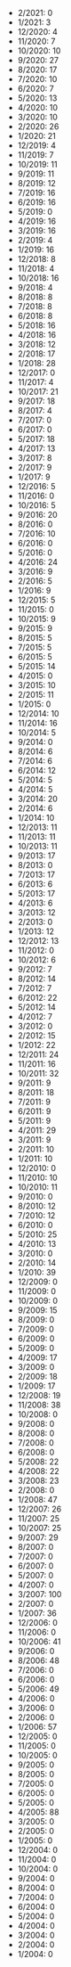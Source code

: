 *  2/2021: 0
*  1/2021: 3
*  12/2020: 4
*  11/2020: 7
*  10/2020: 10
*  9/2020: 27
*  8/2020: 17
*  7/2020: 10
*  6/2020: 7
*  5/2020: 13
*  4/2020: 10
*  3/2020: 10
*  2/2020: 26
*  1/2020: 21
*  12/2019: 4
*  11/2019: 7
*  10/2019: 11
*  9/2019: 11
*  8/2019: 12
*  7/2019: 16
*  6/2019: 16
*  5/2019: 0
*  4/2019: 16
*  3/2019: 16
*  2/2019: 4
*  1/2019: 16
*  12/2018: 8
*  11/2018: 4
*  10/2018: 16
*  9/2018: 4
*  8/2018: 8
*  7/2018: 8
*  6/2018: 8
*  5/2018: 16
*  4/2018: 16
*  3/2018: 12
*  2/2018: 17
*  1/2018: 28
*  12/2017: 0
*  11/2017: 4
*  10/2017: 21
*  9/2017: 18
*  8/2017: 4
*  7/2017: 0
*  6/2017: 0
*  5/2017: 18
*  4/2017: 13
*  3/2017: 8
*  2/2017: 9
*  1/2017: 9
*  12/2016: 5
*  11/2016: 0
*  10/2016: 5
*  9/2016: 20
*  8/2016: 0
*  7/2016: 10
*  6/2016: 0
*  5/2016: 0
*  4/2016: 24
*  3/2016: 9
*  2/2016: 5
*  1/2016: 9
*  12/2015: 5
*  11/2015: 0
*  10/2015: 9
*  9/2015: 9
*  8/2015: 5
*  7/2015: 5
*  6/2015: 5
*  5/2015: 14
*  4/2015: 0
*  3/2015: 10
*  2/2015: 11
*  1/2015: 0
*  12/2014: 10
*  11/2014: 16
*  10/2014: 5
*  9/2014: 0
*  8/2014: 6
*  7/2014: 6
*  6/2014: 12
*  5/2014: 5
*  4/2014: 5
*  3/2014: 20
*  2/2014: 6
*  1/2014: 10
*  12/2013: 11
*  11/2013: 11
*  10/2013: 11
*  9/2013: 17
*  8/2013: 0
*  7/2013: 17
*  6/2013: 6
*  5/2013: 17
*  4/2013: 6
*  3/2013: 12
*  2/2013: 0
*  1/2013: 12
*  12/2012: 13
*  11/2012: 0
*  10/2012: 6
*  9/2012: 7
*  8/2012: 14
*  7/2012: 7
*  6/2012: 22
*  5/2012: 14
*  4/2012: 7
*  3/2012: 0
*  2/2012: 15
*  1/2012: 22
*  12/2011: 24
*  11/2011: 16
*  10/2011: 32
*  9/2011: 9
*  8/2011: 18
*  7/2011: 9
*  6/2011: 9
*  5/2011: 9
*  4/2011: 29
*  3/2011: 9
*  2/2011: 10
*  1/2011: 10
*  12/2010: 0
*  11/2010: 10
*  10/2010: 11
*  9/2010: 0
*  8/2010: 12
*  7/2010: 12
*  6/2010: 0
*  5/2010: 25
*  4/2010: 13
*  3/2010: 0
*  2/2010: 14
*  1/2010: 39
*  12/2009: 0
*  11/2009: 0
*  10/2009: 0
*  9/2009: 15
*  8/2009: 0
*  7/2009: 0
*  6/2009: 0
*  5/2009: 0
*  4/2009: 17
*  3/2009: 0
*  2/2009: 18
*  1/2009: 17
*  12/2008: 19
*  11/2008: 38
*  10/2008: 0
*  9/2008: 0
*  8/2008: 0
*  7/2008: 0
*  6/2008: 0
*  5/2008: 22
*  4/2008: 22
*  3/2008: 23
*  2/2008: 0
*  1/2008: 47
*  12/2007: 26
*  11/2007: 25
*  10/2007: 25
*  9/2007: 29
*  8/2007: 0
*  7/2007: 0
*  6/2007: 0
*  5/2007: 0
*  4/2007: 0
*  3/2007: 100
*  2/2007: 0
*  1/2007: 36
*  12/2006: 0
*  11/2006: 0
*  10/2006: 41
*  9/2006: 0
*  8/2006: 48
*  7/2006: 0
*  6/2006: 0
*  5/2006: 49
*  4/2006: 0
*  3/2006: 0
*  2/2006: 0
*  1/2006: 57
*  12/2005: 0
*  11/2005: 0
*  10/2005: 0
*  9/2005: 0
*  8/2005: 0
*  7/2005: 0
*  6/2005: 0
*  5/2005: 0
*  4/2005: 88
*  3/2005: 0
*  2/2005: 0
*  1/2005: 0
*  12/2004: 0
*  11/2004: 0
*  10/2004: 0
*  9/2004: 0
*  8/2004: 0
*  7/2004: 0
*  6/2004: 0
*  5/2004: 0
*  4/2004: 0
*  3/2004: 0
*  2/2004: 0
*  1/2004: 0